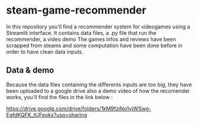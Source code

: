 # steam-game-recommender
In this repository you'll find a recommender system for videogames using a Streamlit interface. It contains data files, a .py file that run the recommender, a video demo
The games infos and reviews have been scrapped from steams and some computation have been done before in order to have clean data inputs.

## Data & demo
Because the data files containing the differents inputs are too big, they have been uploaded to a google drive also a demo video of how the recomender works, you'll find the files in the link below : 

https://drive.google.com/drive/folders/1kM9fziNo1yiWSwg-EgfdKQFK_tUFeokx?usp=sharing

